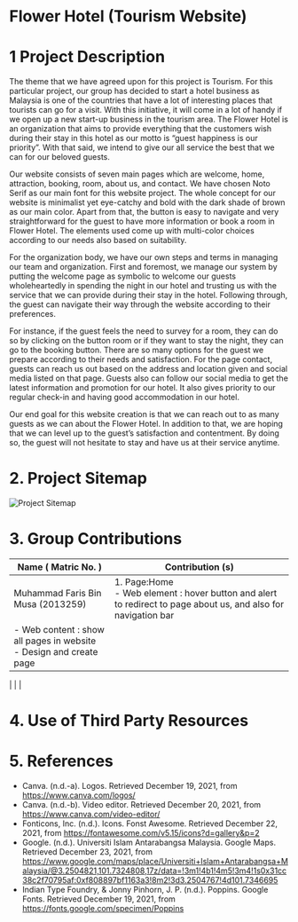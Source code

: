 # Flower Hotel (Tourism Website)
# 1 Project Description
 The theme that we have agreed upon for this project is Tourism. For this particular 
project, our group has decided to start a hotel business as Malaysia is one of the countries that 
have a lot of interesting places that tourists can go for a visit. With this initiative, it will come 
in a lot of handy if we open up a new start-up business in the tourism area. The Flower Hotel 
is an organization that aims to provide everything that the customers wish during their stay in 
this hotel as our motto is “guest happiness is our priority”. With that said, we intend to give 
our all service the best that we can for our beloved guests.

Our website consists of seven main pages which are welcome, home, attraction, 
booking, room, about us, and contact. We have chosen Noto Serif as our main font for this 
website project. The whole concept for our website is minimalist yet eye-catchy and bold 
with the dark shade of brown as our main color. Apart from that, the button is easy to 
navigate and very straightforward for the guest to have more information or book a room in 
Flower Hotel. The elements used come up with multi-color choices according to our needs 
also based on suitability.

For the organization body, we have our own steps and terms in managing our team 
and organization. First and foremost, we manage our system by putting the welcome page as 
symbolic to welcome our guests wholeheartedly in spending the night in our hotel and 
trusting us with the service that we can provide during their stay in the hotel. Following 
through, the guest can navigate their way through the website according to their preferences. 

For instance, if the guest feels the need to survey for a room, they can do so by clicking on 
the button room or if they want to stay the night, they can go to the booking button. There are 
so many options for the guest we prepare according to their needs and satisfaction. For the 
page contact, guests can reach us out based on the address and location given and social 
media listed on that page. Guests also can follow our social media to get the latest 
information and promotion for our hotel. It also gives priority to our regular check-in and 
having good accommodation in our hotel.

Our end goal for this website creation is that we can reach out to as many guests as we 
can about the Flower Hotel. In addition to that, we are hoping that we can level up to the 
guest’s satisfaction and contentment. By doing so, the guest will not hesitate to stay and have 
us at their service anytime.

# 2. Project Sitemap
![Project Sitemap](https://user-images.githubusercontent.com/96635071/147680053-e22461fc-e6de-4fd1-8d8d-abd3e4e6f1b5.png)

# 3. Group Contributions

| Name ( Matric No. )               	| Contribution (s)                                                                                                                                                                                        	|
|-----------------------------------	|-----------------------	|
| Muhammad Faris Bin Musa (2013259) 	| 1. Page:Home <br>    - Web element : hover button and alert to redirect to page about us, and also for navigation bar<br>    
                                                            - Web content : show all pages in website <br>    - Design and create page 	|

|                                   	|                        |

# 4. Use of Third Party Resources 



# 5. References 
- Canva. (n.d.-a). Logos. Retrieved December 19, 2021, from https://www.canva.com/logos/ 
- Canva. (n.d.-b). Video editor. Retrieved December 20, 2021, from https://www.canva.com/video-editor/ 
- Fonticons, Inc. (n.d.). Icons. Fonst Awesome. Retrieved December 22, 2021, from https://fontawesome.com/v5.15/icons?d=gallery&p=2 
- Google. (n.d.). Universiti Islam Antarabangsa Malaysia. Google Maps. Retrieved December 23, 2021, from https://www.google.com/maps/place/Universiti+Islam+Antarabangsa+Malaysia/@3.2504821,101.7324808,17z/data=!3m1!4b1!4m5!3m4!1s0x31cc38c2f70795af:0xf808897bf1163a3!8m2!3d3.2504767!4d101.7346695 
- Indian Type Foundry, & Jonny Pinhorn, J. P. (n.d.). Poppins. Google Fonts. Retrieved December 19, 2021, from https://fonts.google.com/specimen/Poppins 
